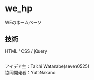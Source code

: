 # we_hp
WEのホームページ
</br>
## 技術
HTML / CSS / jQuery

</br>
アイデア主：Taichi Watanabe(seven0525)</br>
協同開発者：YutoNakano
